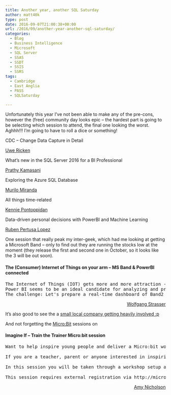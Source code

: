 ```yaml
---
title: Another year, another SQL Saturday
author: matt40k
type: post
date: 2016-09-07T21:00:38+00:00
url: /2016/09/another-year-another-sql-saturday/
categories:
  - Blog
  - Business Intelligence
  - Microsoft
  - SQL Server
  - SSAS
  - SSDT
  - SSIS
  - SSRS
tags:
  - Cambridge
  - East Anglia
  - PASS
  - SQLSaturday

---
```

Unfortunately this year I&#8217;ve not been able to make any of the pre-cons, however the (free) community day looks epic &#8211; the hardest part is going to be selecting which session to attend, the final one looking the worst. Aghhh!!! I&#8217;m going to have to roll a dice or something!

CDC &#8211; Change Data Capture in Detail
  
<a href="https://twitter.com/dbBerater" target="_blank" rel="nofollow">Uwe Ricken</a>

What&#8217;s new in the SQL Server 2016 for a BI Professional
  
<a href="https://twitter.com/pkamasani" target="_blank" rel="nofollow">Prathy Kamasani</a>

Exploring the Azure SQL Database
  
<a href="https://twitter.com/murilocmiranda" target="_blank" rel="nofollow">Murilo Miranda</a>

All things time-related
  
<a href="https://twitter.com/kennienp" target="_blank" rel="nofollow">Kennie Pontoppidan</a>

Data-driven personal decisions with PowerBI and Machine Learning
  
<a href="https://twitter.com/rpertusa" target="_blank" rel="nofollow">Ruben Pertusa Lopez</a>

One session that really peak my inter-geek, which had me looking at getting a Microsoft Band &#8211; only to find out they are running the stocks low at the moment (they release the first and second one in October, so it looks like the 3 will be out soon).

#### **The (Consumer) Internet of Things on your arm &#8211; MS Band & PowerBI connected**

<pre>The Internet of Things (IOT) gets more and more attraction - not only on the business but also on the customer side. Connected fridges, cars and smart watches - always and everywhere connected! In this session Wolfgang will show you some possibilities of the Microsoft Band 2 SDK: how-to connect and read sensor data out of this device. But what should be done with that data? 
Power BI seems to be an ideal candidate for analyzing and presenting those kind of data. The different types of real-time analytics (Stream Analytics, Power BI API, ..) will be presented and their pros and cons will be envisioned. 
The challenge: Let's prepare a real-time dashboard of Band2 data in Power BI in 60 minutes!</pre>

<p style="text-align: right;">
  <a href="https://twitter.com/wstrasser" target="_blank" rel="nofollow">Wolfgang Strasser</a>
</p>

<p style="text-align: left;">
  It&#8217;s also good to see the a <a href="http://www.red-gate.com/blog/communities/sql-saturday-cambridge" target="_blank" rel="nofollow">small local company getting heavily involved :p</a>
</p>

<p style="text-align: left;">
  And not forgetting the <a href="https://www.microbit.co.uk/" target="_blank" rel="nofollow">Micro:Bit</a> sessions on
</p>

#### **Imagine If &#8211; Train the Trainer Micro:bit session**

<pre>Want to help inspire young people and deliver a Micro:bit workshop?

If you are a teacher, parent or anyone interested in inspiring the next generation of technical experts; then come along to the Micro:bit session to get you started on how you could deliver a micro:bit workshop for either Primary or Secondary school children to code and create. 

In this session you will be taken through a workshop setup and approach (introduction, 3 coding tasks and a quiz) as well as getting hands on with the BBC micro:bit

This session requires external registration via http://microbit_opt1.eventbrite.co.uk</pre>

<p style="text-align: right;">
  <a href="https://twitter.com/amykatenicho" target="_blank" rel="nofollow">Amy Nicholson</a>
</p>
